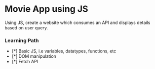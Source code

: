 # Movie App using JS

Using JS, create a website which consumes an API and displays details based on user query.

### Learning Path
- [*] Basic JS, i.e variables, datatypes, functions, etc
- [*] DOM manipulation
- [*] Fetch API
